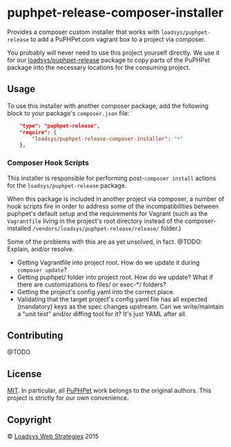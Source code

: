 # puphpet-release-composer-installer

Provides a composer custom installer that works with `loadsys/puphpet-release` to add a PuPHPet.com vagrant box to a project via composer.

You probably will never need to use this project yourself directly. We use it for our [loadsys/puphpet-release](https://github.com/loadsys/puphpet-release) package to copy parts of the PuPHPet package into the necessary locations for the consuming project.


## Usage

To use this installer with another composer package, add the following block to your package's `composer.json` file:

```json
    "type": "puphpet-release",
    "require": {
        "loadsys/puphpet-release-composer-installer": "*"
    },
```


### Composer Hook Scripts

This installer is responsible for performing post-`composer install` actions for the `loadsys/puphpet-release` package.

When this package is included in another project via composer, a number of hook scripts fire in order to address some of the incompatibilities between puphpet's default setup and the requirements for Vagrant (such as the `Vagrantfile` living in the project's root directory instead of the composer-installed `/vendors/loadsys/puphpet-release/release/` folder.)

Some of the problems with this are as yet unsolved, in fact. @TODO: Explain, and/or resolve.

* Getting Vagrantfile into project root. How do we update it during `composer update`?
* Getting puphpet/ folder into project root. How do we update? What if there are customizations to files/ or exec-*/ folders?
* Getting the project's config.yaml into the correct place.
* Validating that the target project's config.yaml file has all expected (mandatory) keys as the spec changes upstream. Can we write/maintain a "unit test" and/or diffing tool for it? It's just YAML after all.


## Contributing

@TODO


## License

[MIT](https://github.com/loadsys/puphpet-release/blob/master/LICENSE). In particular, all [PuPHPet](http://puphpet.com) work belongs to the original authors. This project is strictly for our own convenience.


## Copyright

&copy; [Loadsys Web Strategies](http://loadsys.com) 2015
